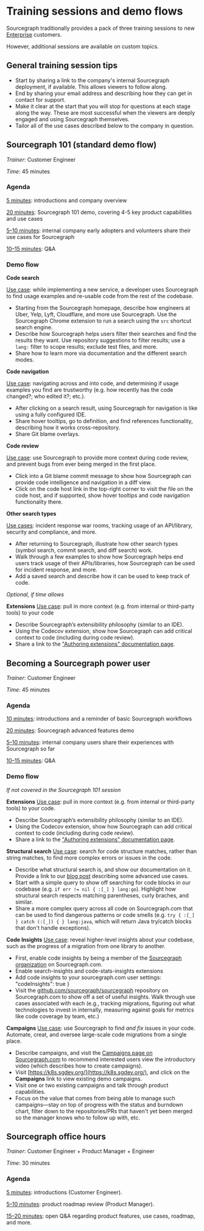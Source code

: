 # Training sessions and demo flows

Sourcegraph traditionally provides a pack of three training sessions to new [Enterprise](https://about.sourcegraph.com/pricing) customers.

However, additional sessions are available on custom topics.

## General training session tips

- Start by sharing a link to the company's internal Sourcegraph deployment, if available. This allows viewers to follow along.
- End by sharing your email address and describing how they can get in contact for support.
- Make it clear at the start that you will stop for questions at each stage along the way. These are most successful when the viewers are deeply engaged and using Sourcegraph themselves.
- Tailor all of the use cases described below to the company in question.

## Sourcegraph 101 (standard demo flow)

_Trainer_: Customer Engineer

_Time_: 45 minutes

### Agenda
<u>5 minutes</u>: introductions and company overview

<u>20 minutes</u>: Sourcegraph 101 demo, covering 4-5 key product capabilities and use cases

<u>5–10 minutes</u>: internal company early adopters and volunteers share their use cases for Sourcegraph

<u>10–15 minutes</u>: Q&A

### Demo flow

**Code search**

<u>Use case</u>: while implementing a new service, a developer uses Sourcegraph to find usage examples and re-usable code from the rest of the codebase.

- Starting from the Sourcegraph homepage, describe how engineers at Uber, Yelp, Lyft, Cloudflare, and more use Sourcegraph. Use the Sourcegraph Chrome extension to run a search using the `src` shortcut search engine.
- Describe how Sourcegraph helps users filter their searches and find the results they want. Use repository suggestions to filter results; use a `lang:` filter to scope results; exclude test files, and more.
- Share how to learn more via documentation and the different search modes.

**Code navigation**

<u>Use case</u>: navigating across and into code, and determining if usage examples you find are trustworthy (e.g. how recently has the code changed?; who edited it?; etc.).

- After clicking on a search result, using Sourcegraph for navigation is like using a fully configured IDE.
- Share hover tooltips, go to definition, and find references functionality, describing how it works cross-repository.
- Share Git blame overlays.

**Code review**

<u>Use case</u>: use Sourcegraph to provide more context during code review, and prevent bugs from ever being merged in the first place.

- Click into a Git blame commit message to show how Sourcegraph can provide code intelligence and navigation in a diff view.
- Click on the code host link in the top-right corner to visit the file on the code host, and if supported, show hover tooltips and code navigation functionality there.

**Other search types**

<u>Use cases</u>: incident response war rooms, tracking usage of an API/library, security and compliance, and more.

- After returning to Sourcegraph, illustrate how other search types (symbol search, commit search, and diff search) work.
- Walk through a few examples to show how Sourcegraph helps end users track usage of their APIs/libraries, how Sourcegraph can be used for incident response, and more.
- Add a saved search and describe how it can be used to keep track of code.

_Optional, if time allows_

**Extensions**
<u>Use case</u>: pull in more context (e.g. from internal or third-party tools) to your code

- Describe Sourcegraph’s extensibility philosophy (similar to an IDE).
- Using the Codecov extension, show how Sourcegraph can add critical context to code (including during code review).
- Share a link to the ["Authoring extensions" documentation page](https://docs.sourcegraph.com/extensions/authoring).

## Becoming a Sourcegraph power user

_Trainer_: Customer Engineer

_Time_: 45 minutes

### Agenda
<u>10 minutes</u>: introductions and a reminder of basic Sourcegraph workflows

<u>20 minutes</u>: Sourcegraph advanced features demo

<u>5–10 minutes</u>: internal company users share their experiences with Sourcegraph so far

<u>10–15 minutes</u>: Q&A

### Demo flow

_If not covered in the Sourcegraph 101 session_

**Extensions**
<u>Use case</u>: pull in more context (e.g. from internal or third-party tools) to your code.

- Describe Sourcegraph’s extensibility philosophy (similar to an IDE).
- Using the Codecov extension, show how Sourcegraph can add critical context to code (including during code review).
- Share a link to the ["Authoring extensions" documentation page](https://docs.sourcegraph.com/extensions/authoring).

**Structural search**
<u>Use case</u>: search for code structure matches, rather than string matches, to find more complex errors or issues in the code.

- Describe what structural search is, and show our documentation on it. Provide a link to our [blog post](https://about.sourcegraph.com/blog/going-beyond-regular-expressions-with-structural-code-search) describing some advanced use cases.
- Start with a simple query to show off searching for code blocks in our codebase (e.g. `if err != nil { :[_] } lang:go`). Highlight how structural search respects matching parentheses, curly braches, and similar.
- Share a more complex query across all code on Sourcegraph.com that can be used to find dangerous patterns or code smells (e.g. `try { :[_] } catch (:[_]) { } lang:java`, which will return Java try/catch blocks that don't handle exceptions).

**Code Insights**
<u>Use case</u>: reveal higher-level insights about your codebase, such as the progress of a migration from one library to another.

- First, enable code insights by being a member of the [Sourcegraph organization](https://sourcegraph.com/organizations/sourcegraph/members) on Sourcegraph.com.
- Enable search-insights and code-stats-insights extensions 
- Add code insights to your sourcegraph.com user settings:
        "codeInsights": true
    }
- Visit the [github.com/sourcegraph/sourcegraph](https://sourcegraph.com/github.com/sourcegraph/sourcegraph) repository on Sourcegraph.com to show off a set of useful insights. Walk through use cases associated with each (e.g., tracking migrations, figuring out what technologies to invest in internally, measuring against goals for metrics like code coverage by team, etc.)

**Campaigns**
<u>Use case</u>: use Sourcegraph to find _and fix_ issues in your code. Automate, creat, and oversee large-scale code migrations from a single place.

- Describe campaigns, and visit the [Campaigns page on Sourcegraph.com](https://sourcegraph.com/campaigns) to recommend interested users view the introductory video (which describes how to create campaigns).
- Visit [https://k8s.sgdev.org/](https://k8s.sgdev.org/), and click on the **Campaigns** link to view existing demo campaigns.
- Visit one or two existing campaigns and talk through product capabilities.
- Focus on the value that comes from being able to manage such campaigns—stay on top of progress with the status and burndown chart, filter down to the repositories/PRs that haven't yet been merged so the manager knows who to follow up with, etc.

## Sourcegraph office hours

_Trainer_: Customer Engineer + Product Manager + Engineer

_Time_: 30 minutes

### Agenda
<u>5 minutes</u>: introductions (Customer Engineer).

<u>5–10 minutes</u>: product roadmap review (Product Manager).

<u>15–20 minutes</u>: open Q&A regarding product features, use cases, roadmap, and more.
